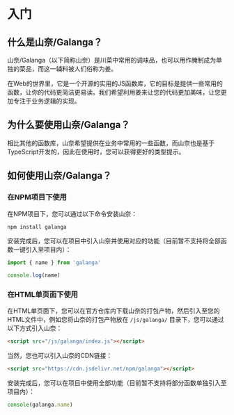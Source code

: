 # 入门

## 什么是山奈/Galanga？

山奈/Galanga（以下简称山奈）是川菜中常用的调味品，也可以用作腌制成为单独的菜品，而这一辅料被人们俗称为姜。

在Web的世界里，它是一个开源的实用的JS函数库，它的目标是提供一些常用的函数，让你的代码更简洁更易读。我们希望利用姜来让您的代码更加美味，让您更加专注于业务逻辑的实现。

## 为什么要使用山奈/Galanga？

相比其他的函数库，山奈希望提供在业务中常用的一些函数，而山奈也是基于TypeScript开发的，因此在使用时，您可以获得更好的类型提示。

## 如何使用山奈/Galanga？

### 在NPM项目下使用

在NPM项目下，您可以通过以下命令安装山奈：

```bash
npm install galanga
```

安装完成后，您可以在项目中引入山奈并使用对应的功能（目前暂不支持将全部函数一键引入至项目内）：

```js
import { name } from 'galanga'

console.log(name)
```

### 在HTML单页面下使用

在HTML单页面下，您可以在官方仓库内下载山奈的打包产物，然后引入至您的HTML文件中，例如您将山奈的打包产物放在 `/js/galanga/` 目录下，您可以通过以下方式引入山奈：

```html
<script src="/js/galanga/index.js"></script>
```

当然，您也可以引入山奈的CDN链接：

```html
<script src="https://cdn.jsdelivr.net/npm/galanga"></script>
```

安装完成后，您可以在项目中使用全部功能（目前暂不支持将部分函数单独引入至项目内）：

```js
console(galanga.name)
```